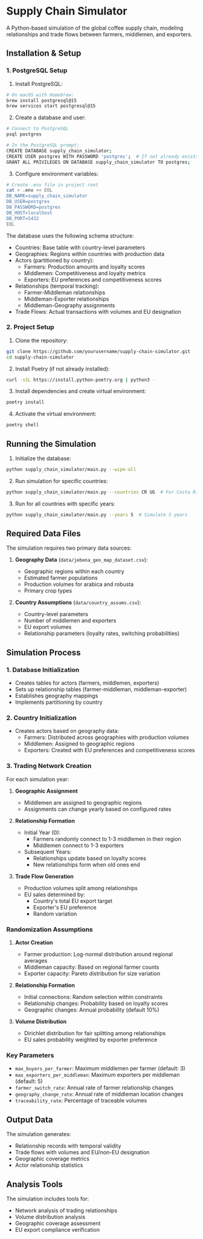 # Supply Chain Simulator

A Python-based simulation of the global coffee supply chain, modeling relationships and trade flows between farmers, middlemen, and exporters.

## Installation & Setup

### 1. PostgreSQL Setup

1. Install PostgreSQL:
```bash
# On macOS with Homebrew:
brew install postgresql@15
brew services start postgresql@15
```

2. Create a database and user:
```bash
# Connect to PostgreSQL
psql postgres

# In the PostgreSQL prompt:
CREATE DATABASE supply_chain_simulator;
CREATE USER postgres WITH PASSWORD 'postgres';  # If not already exists
GRANT ALL PRIVILEGES ON DATABASE supply_chain_simulator TO postgres;
```

3. Configure environment variables:
```bash
# Create .env file in project root
cat > .env << EOL
DB_NAME=supply_chain_simulator
DB_USER=postgres
DB_PASSWORD=postgres
DB_HOST=localhost
DB_PORT=5432
EOL
```

The database uses the following schema structure:
- Countries: Base table with country-level parameters
- Geographies: Regions within countries with production data
- Actors (partitioned by country):
  - Farmers: Production amounts and loyalty scores
  - Middlemen: Competitiveness and loyalty metrics
  - Exporters: EU preferences and competitiveness scores
- Relationships (temporal tracking):
  - Farmer-Middleman relationships
  - Middleman-Exporter relationships
  - Middleman-Geography assignments
- Trade Flows: Actual transactions with volumes and EU designation

### 2. Project Setup

1. Clone the repository:
```bash
git clone https://github.com/yourusername/supply-chain-simulator.git
cd supply-chain-simulator
```

2. Install Poetry (if not already installed):
```bash
curl -sSL https://install.python-poetry.org | python3 -
```

3. Install dependencies and create virtual environment:
```bash
poetry install
```

4. Activate the virtual environment:
```bash
poetry shell
```

## Running the Simulation

1. Initialize the database:
```bash
python supply_chain_simulator/main.py --wipe-all
```

2. Run simulation for specific countries:
```bash
python supply_chain_simulator/main.py --countries CR UG  # For Costa Rica and Uganda
```

3. Run for all countries with specific years:
```bash
python supply_chain_simulator/main.py --years 5  # Simulate 5 years
```

## Required Data Files

The simulation requires two primary data sources:

1. **Geography Data** (`data/jebena_geo_map_dataset.csv`):
   - Geographic regions within each country
   - Estimated farmer populations
   - Production volumes for arabica and robusta
   - Primary crop types

2. **Country Assumptions** (`data/country_assums.csv`):
   - Country-level parameters
   - Number of middlemen and exporters
   - EU export volumes
   - Relationship parameters (loyalty rates, switching probabilities)

## Simulation Process

### 1. Database Initialization
- Creates tables for actors (farmers, middlemen, exporters)
- Sets up relationship tables (farmer-middleman, middleman-exporter)
- Establishes geography mappings
- Implements partitioning by country

### 2. Country Initialization
- Creates actors based on geography data:
  - Farmers: Distributed across geographies with production volumes
  - Middlemen: Assigned to geographic regions
  - Exporters: Created with EU preferences and competitiveness scores

### 3. Trading Network Creation
For each simulation year:

1. **Geographic Assignment**
   - Middlemen are assigned to geographic regions
   - Assignments can change yearly based on configured rates

2. **Relationship Formation**
   - Initial Year (0):
     - Farmers randomly connect to 1-3 middlemen in their region
     - Middlemen connect to 1-3 exporters
   - Subsequent Years:
     - Relationships update based on loyalty scores
     - New relationships form when old ones end

3. **Trade Flow Generation**
   - Production volumes split among relationships
   - EU sales determined by:
     - Country's total EU export target
     - Exporter's EU preference
     - Random variation

### Randomization Assumptions

1. **Actor Creation**
   - Farmer production: Log-normal distribution around regional averages
   - Middleman capacity: Based on regional farmer counts
   - Exporter capacity: Pareto distribution for size variation

2. **Relationship Formation**
   - Initial connections: Random selection within constraints
   - Relationship changes: Probability based on loyalty scores
   - Geographic changes: Annual probability (default 10%)

3. **Volume Distribution**
   - Dirichlet distribution for fair splitting among relationships
   - EU sales probability weighted by exporter preference

### Key Parameters

- `max_buyers_per_farmer`: Maximum middlemen per farmer (default: 3)
- `max_exporters_per_middleman`: Maximum exporters per middleman (default: 5)
- `farmer_switch_rate`: Annual rate of farmer relationship changes
- `geography_change_rate`: Annual rate of middleman location changes
- `traceability_rate`: Percentage of traceable volumes

## Output Data

The simulation generates:
- Relationship records with temporal validity
- Trade flows with volumes and EU/non-EU designation
- Geographic coverage metrics
- Actor relationship statistics

## Analysis Tools

The simulation includes tools for:
- Network analysis of trading relationships
- Volume distribution analysis
- Geographic coverage assessment
- EU export compliance verification
